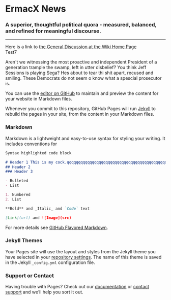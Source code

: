 
# ErmacX News
### A superior, thoughtful political quora - measured, balanced, and refined for meaningful discourse.  
___

Here is a link to [the General Discussion at the Wiki Home Page](https://github.com/ErmacX/ErmacX.github.io/wiki)  
Test7


Aren't we witnessing the most proactive and independent President of a generation trample the swamp, left in utter disbelief?
You think Jeff Sessions is playing Sega? Hes about to tear thi shit apart, recused and smiling. These Democrats do not seem o know what a spescial prosecutor is.

You can use the [editor on GitHub](https://github.com/ErmacX/ErmacX.github.io/edit/master/index.md) to maintain and preview the content for your website in Markdown files.

Whenever you commit to this repository, GitHub Pages will run [Jekyll](https://jekyllrb.com/) to rebuild the pages in your site, from the content in your Markdown files.

### Markdown

Markdown is a lightweight and easy-to-use syntax for styling your writing. It includes conventions for

```markdown
Syntax highlighted code block

# Header 1 This is my cock.qqqqqqqqqqqqqqqqqqqqqqqqqqqqqqqqqqqqqqqqqqqqqqqqq
## Header 2
### Header 3

- Bulleted
- List

1. Numbered
2. List

**Bold** and _Italic_ and `Code` text

[Link](url) and ![Image](src)
```

For more details see [GitHub Flavored Markdown](https://guides.github.com/features/mastering-markdown/).

### Jekyll Themes

Your Pages site will use the layout and styles from the Jekyll theme you have selected in your [repository settings](https://github.com/ErmacX/ErmacX.github.io/settings). The name of this theme is saved in the Jekyll `_config.yml` configuration file.

### Support or Contact

Having trouble with Pages? Check out our [documentation](https://help.github.com/categories/github-pages-basics/) or [contact support](https://github.com/contact) and we’ll help you sort it out.
